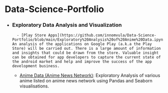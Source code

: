 # Data-Science-Portfolio
- ### Exploratory Data Analysis and Visualization
		- [Play Store Apps](https://github.com/innomvula/Data-Science-Portfolio/blob/main/Exploratory%20Analysis%20of%20Anime%20Data.ipynb): An analysis of the applications on Google Play (a.k.a the Play Store) will be carried out. There is a large amount of information and insights that could be drawn from the store. Valuable insight can be obtained for app developers to capture the current state of the android market and help and improve the success of the app development business.
    - [Anime Data (Anime News Network)](https://github.com/innomvula/Data-Science-Portfolio/blob/main/Exploratory%20Analysis%20of%20Playstore%20Apps.ipynb): Exploratory Analysis of various anime listed on anime news network using Pandas and Seaborn visualisations.
		
